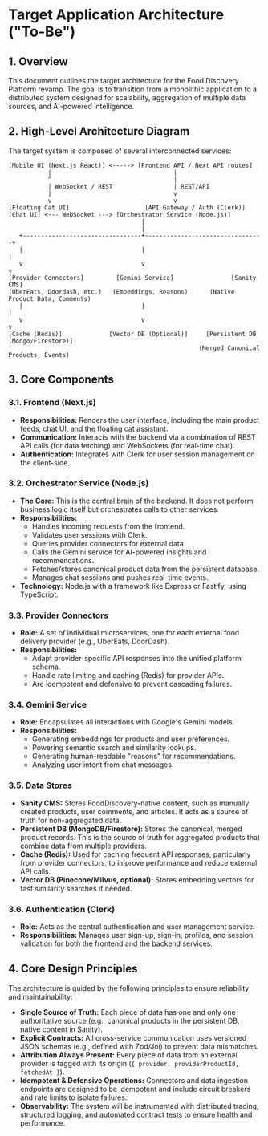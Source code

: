 # Target Application Architecture ("To-Be")

## 1. Overview

This document outlines the target architecture for the Food Discovery Platform revamp. The goal is to transition from a monolithic application to a distributed system designed for scalability, aggregation of multiple data sources, and AI-powered intelligence.

## 2. High-Level Architecture Diagram

The target system is composed of several interconnected services:

```text
[Mobile UI (Next.js React)] <-----> [Frontend API / Next API routes]
           |                                  |
           ^                                  |
           | WebSocket / REST                 | REST/API
           |                                  v
           v                                  v
[Floating Cat UI]                     [API Gateway / Auth (Clerk)]
[Chat UI] <--- WebSocket ---> [Orchestrator Service (Node.js)]
                                     |
                                     |
   +---------------------------------+---------------------------------+
   |                                 |                                 |
   v                                 v                                 v
[Provider Connectors]         [Gemini Service]                [Sanity CMS]
(UberEats, Doordash, etc.)   (Embeddings, Reasons)      (Native Product Data, Comments)
   |                                 |                                 |
   v                                 v                                 v
[Cache (Redis)]             [Vector DB (Optional)]     [Persistent DB (Mongo/Firestore)]
                                                     (Merged Canonical Products, Events)
```

## 3. Core Components

### 3.1. Frontend (Next.js)
- **Responsibilities:** Renders the user interface, including the main product feeds, chat UI, and the floating cat assistant.
- **Communication:** Interacts with the backend via a combination of REST API calls (for data fetching) and WebSockets (for real-time chat).
- **Authentication:** Integrates with Clerk for user session management on the client-side.

### 3.2. Orchestrator Service (Node.js)
- **The Core:** This is the central brain of the backend. It does not perform business logic itself but orchestrates calls to other services.
- **Responsibilities:**
    - Handles incoming requests from the frontend.
    - Validates user sessions with Clerk.
    - Queries provider connectors for external data.
    - Calls the Gemini service for AI-powered insights and recommendations.
    - Fetches/stores canonical product data from the persistent database.
    - Manages chat sessions and pushes real-time events.
- **Technology:** Node.js with a framework like Express or Fastify, using TypeScript.

### 3.3. Provider Connectors
- **Role:** A set of individual microservices, one for each external food delivery provider (e.g., UberEats, DoorDash).
- **Responsibilities:**
    - Adapt provider-specific API responses into the unified platform schema.
    - Handle rate limiting and caching (Redis) for provider APIs.
    - Are idempotent and defensive to prevent cascading failures.

### 3.4. Gemini Service
- **Role:** Encapsulates all interactions with Google's Gemini models.
- **Responsibilities:**
    - Generating embeddings for products and user preferences.
    - Powering semantic search and similarity lookups.
    - Generating human-readable "reasons" for recommendations.
    - Analyzing user intent from chat messages.

### 3.5. Data Stores
- **Sanity CMS:** Stores FoodDiscovery-native content, such as manually created products, user comments, and articles. It acts as a source of truth for non-aggregated data.
- **Persistent DB (MongoDB/Firestore):** Stores the canonical, merged product records. This is the source of truth for aggregated products that combine data from multiple providers.
- **Cache (Redis):** Used for caching frequent API responses, particularly from provider connectors, to improve performance and reduce external API calls.
- **Vector DB (Pinecone/Milvus, optional):** Stores embedding vectors for fast similarity searches if needed.

### 3.6. Authentication (Clerk)
- **Role:** Acts as the central authentication and user management service.
- **Responsibilities:** Manages user sign-up, sign-in, profiles, and session validation for both the frontend and the backend services.

## 4. Core Design Principles

The architecture is guided by the following principles to ensure reliability and maintainability:

- **Single Source of Truth:** Each piece of data has one and only one authoritative source (e.g., canonical products in the persistent DB, native content in Sanity).
- **Explicit Contracts:** All cross-service communication uses versioned JSON schemas (e.g., defined with Zod/Joi) to prevent data mismatches.
- **Attribution Always Present:** Every piece of data from an external provider is tagged with its origin (`{ provider, providerProductId, fetchedAt }`).
- **Idempotent & Defensive Operations:** Connectors and data ingestion endpoints are designed to be idempotent and include circuit breakers and rate limits to isolate failures.
- **Observability:** The system will be instrumented with distributed tracing, structured logging, and automated contract tests to ensure health and performance.
